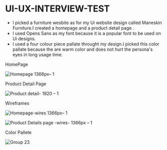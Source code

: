 # UI-UX-INTERVIEW-TEST
* I picked a furniture wesbite as for my Ui website  design called Maneskin Furniture.I created a homepage and a product detail page .
* I used Opens Sans as my font because it is a popular font to be used on Ui designs.
* I  used a four colour piece pallate throught my design.I picked this color pallate because the are warm color and does not hurt the persona's eyes in long usage time.

HomePage 

![Homepage 1366px– 1](https://user-images.githubusercontent.com/47626182/123562268-4c5b3e80-d7b6-11eb-9b5e-1b62b3568e4d.jpg)

Product Detail Page

![Product detail- 1920 – 1](https://user-images.githubusercontent.com/47626182/123562289-79a7ec80-d7b6-11eb-8576-0100d2dc8f54.jpg)

Wireframes

![Homepage-wires 1366px– 1](https://user-images.githubusercontent.com/47626182/123585536-12a52a80-d7ec-11eb-8f24-fc9c77c0f9eb.jpg)


![Product Details page -wires- 1366px – 1](https://user-images.githubusercontent.com/47626182/123585556-1933a200-d7ec-11eb-9c37-c36b09f08627.jpg)


Color Pallete

![Group 23](https://user-images.githubusercontent.com/47626182/123562300-97755180-d7b6-11eb-8049-390506d07f3f.jpg)
